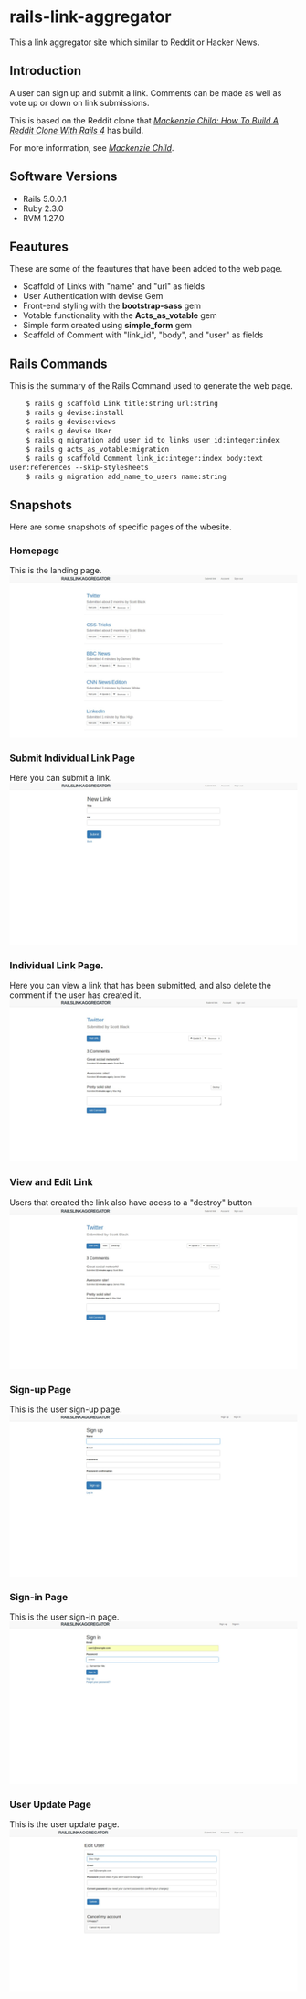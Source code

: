 
# rails-link-aggregator

This a link aggregator site which similar to Reddit or Hacker News. 

## Introduction
A user can sign up and submit a link. Comments can be made as well as vote up or down on link submissions.

This is based on the Reddit clone that [*Mackenzie Child: How To Build A Reddit Clone With Rails 4*](https://mackenziechild.me/12-in-12/1/) has build. 

For more information, see [*Mackenzie Child*](https://mackenziechild.me/).

## Software Versions
*   Rails 5.0.0.1
*   Ruby 2.3.0
*   RVM 1.27.0

## Feautures
These are some of the feautures that have been added to the web page.
*   Scaffold of Links with "name" and "url" as fields
*   User Authentication with devise Gem
*   Front-end styling with the **bootstrap-sass** gem
*   Votable functionality with the **Acts_as_votable** gem
*   Simple form created using **simple_form** gem
*   Scaffold of Comment with "link_id", "body", and "user" as fields

## Rails Commands
This is the summary of the Rails Command used to generate the web page.

        $ rails g scaffold Link title:string url:string
        $ rails g devise:install
        $ rails g devise:views
        $ rails g devise User
        $ rails g migration add_user_id_to_links user_id:integer:index
        $ rails g acts_as_votable:migration
        $ rails g scaffold Comment link_id:integer:index body:text user:references --skip-stylesheets
        $ rails g migration add_name_to_users name:string

## Snapshots
Here are some snapshots of specific pages of the wbesite.
### Homepage
This is the landing page.
![Alt text](app/assets/images/FrontPage.jpg?raw=true "Hompage")
### Submit Individual Link Page
Here you can submit a link.
![Alt text](app/assets/images/SubmitLink.jpg?raw=true "Submit Individual Link Page")
### Individual Link Page.
Here you can view a link that has been submitted, and also delete the comment if the user has created it.
![Alt text](app/assets/images/IndLinkPage.jpg?raw=true "Individual Link Page")
### View and Edit Link
Users that  created the link also have acess to a "destroy" button
![Alt text](app/assets/images/LinkEdit.jpg?raw=true "Edit Link Page")
### Sign-up Page
This is the user sign-up page.
![Alt text](app/assets/images/SignUp.jpg?raw=true "Sign-up Page")
### Sign-in Page
This is the user sign-in page.
![Alt text](app/assets/images/SignIn.jpg?raw=true "Sign-in Page")
### User Update Page
This is the user update page.
![Alt text](app/assets/images/EditAcc.jpg?raw=true "User Update Page")





